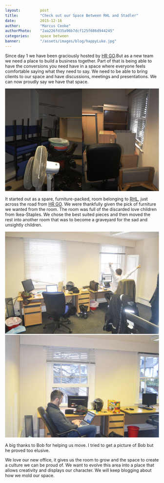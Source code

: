 ```yaml
---
layout: 		post
title:  		"Check out our Space Between RHL and Stadler"
date:   		2015-12-16
author: 		"Marcus Cooke"
authorPhoto:	"2aa226fd35a96b7dcf125f686d944245"
categories: 	space between
banner:			"/assets/images/blog/happyLuke.jpg"
---
```


Since day 1 we have been graciously hosted by [HR GO](http://www.hrgo.co.uk).But as a new team we need a place to build a business together. Part of that is being able to have the conversions you need have in a space where everyone feels comfortable saying what they need to say. We need to be able to bring clients to our space and have discussions, meetings and presentations. We can now proudly say we have that space.

![A dark room packed with furniture from floor to ceiling.](/assets/images/blog/storeRoom.jpg)

It started out as a spare, furniture-packed, room belonging to [RHL](http://www.rhl.co.uk), just across the road from [HR GO](http://www.hrgo.co.uk). We were thankfully given the pick of furniture we wanted from the room. The room was full of the discarded love children from Ikea-Staples. We chose the best suited pieces and then moved the rest into another room that was to become a graveyard for the sad and unsightly children.

![Luke is celebrating after a days heavy lifting](/assets/images/blog/lukeYata.jpg)
![Marcus is sitting working](/assets/images/blog/marcusSitting.jpg)

A big thanks to Bob for helping us move. I tried to get a picture of Bob but he proved too elusive.

We love our new office, it gives us the room to grow and the space to create a culture we can be proud of. We want to evolve this area into a place that allows creativity and displays our character. We will keep blogging about how we mold our space.